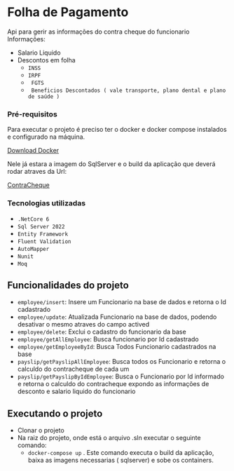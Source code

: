 # Folha de Pagamento

Api para gerir as informações do contra cheque do funcionario 
Informações:	
- Salario Liquido
- Descontos em folha
 	- ``INSS``
	- ``IRPF``
	- `` FGTS``
	- `` Beneficios Descontados ( vale transporte, plano dental e plano de saúde )``

### Pré-requisitos

Para executar o projeto é preciso ter o docker e docker compose instalados e configurado na máquina.

[Download Docker](https://docs.docker.com/get-docker/) 

Nele já estara a imagem do SqlServer e o build da aplicação que deverá rodar atraves da Url: 

[ContraCheque](https://localhost:32033/swagger/index.html/)

### Tecnologias utilizadas
- ``.NetCore 6``
- ``Sql Server 2022``
- ``Entity Framework``
- ``Fluent Validation``
- ``AutoMapper``
- ``Nunit``
- ``Moq``

##  Funcionalidades do projeto

- `employee/insert`: Insere um Funcionario na base de dados e retorna o Id cadastrado
- `employee/update`: Atualizada Funcionario na base de dados, podendo desativar o mesmo atraves do campo actived
- `employee/delete`: Exclui o cadastro do funcionario da base
- `employee/getAllEmployee`: Busca funcionario por Id cadastrado
- `employee/getEmployeeById`: Busca Todos Funcionario cadastrados na base
- `payslip/getPayslipAllEmployee`: Busca todos os Funcionario e retorna o calculdo do contracheque de cada um
- `payslip/getPayslipByIdEmployee`: Busca o Funcionario por Id informado e retorna o calculdo do contracheque 
expondo as informações de desconto e salario liquido do funcionario

## Executando o projeto 

- Clonar o projeto
- Na raiz do projeto, onde está o arquivo .sln executar o seguinte comando: 
  - ``docker-compose up`` .
Este comando executa o build da aplicação, baixa as imagens necessarias ( sqlserver) e sobe os containers.
	
